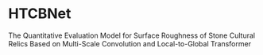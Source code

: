 # HTCBNet
 The Quantitative Evaluation Model for Surface Roughness of Stone Cultural Relics Based on Multi-Scale Convolution and Local-to-Global Transformer  
